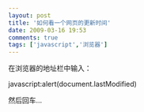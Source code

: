 ```yaml
---
layout: post
title: '如何看一个网页的更新时间'
date: 2009-03-16 19:53
comments: true
tags: ['javascript','浏览器']
---
```


在浏览器的地址栏中输入：

javascript:alert(document.lastModified)

然后回车...

